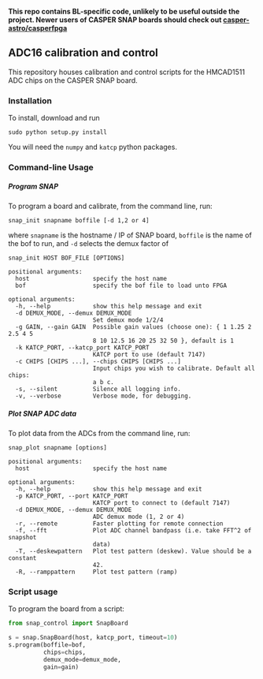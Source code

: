 __This repo contains BL-specific code, unlikely to be useful outside the project. Newer users of CASPER SNAP boards should check out [casper-astro/casperfpga](https://github.com/casper-astro/casperfpga)__

## ADC16 calibration and control

This repository houses calibration and control scripts for the HMCAD1511 ADC chips on the CASPER SNAP board.

### Installation

To install, download and run

```
sudo python setup.py install
```

You will need the `numpy` and `katcp` python packages.

### Command-line Usage

##### Program SNAP
To program a board and calibrate, from the command line, run:

```
snap_init snapname boffile [-d 1,2 or 4]
```

where `snapname` is the hostname / IP of SNAP board, `boffile` is the name of the bof to run, and `-d` selects the demux factor of 
```
snap_init HOST BOF_FILE [OPTIONS]

positional arguments:
  host                  specify the host name
  bof                   specify the bof file to load unto FPGA

optional arguments:
  -h, --help            show this help message and exit
  -d DEMUX_MODE, --demux DEMUX_MODE
                        Set demux mode 1/2/4
  -g GAIN, --gain GAIN  Possible gain values (choose one): { 1 1.25 2 2.5 4 5
                        8 10 12.5 16 20 25 32 50 }, default is 1
  -k KATCP_PORT, --katcp_port KATCP_PORT
                        KATCP port to use (default 7147)
  -c CHIPS [CHIPS ...], --chips CHIPS [CHIPS ...]
                        Input chips you wish to calibrate. Default all chips:
                        a b c.
  -s, --silent          Silence all logging info.
  -v, --verbose         Verbose mode, for debugging.
```

##### Plot SNAP ADC data

To plot data from the ADCs from the command line, run:

```
snap_plot snapname [options]

positional arguments:
  host                  specify the host name

optional arguments:
  -h, --help            show this help message and exit
  -p KATCP_PORT, --port KATCP_PORT
                        KATCP port to connect to (default 7147)
  -d DEMUX_MODE, --demux DEMUX_MODE
                        ADC demux mode (1, 2 or 4)
  -r, --remote          Faster plotting for remote connection
  -f, --fft             Plot ADC channel bandpass (i.e. take FFT^2 of snapshot
                        data)
  -T, --deskewpattern   Plot test pattern (deskew). Value should be a constant
                        42.
  -R, --ramppattern     Plot test pattern (ramp)
```
  
### Script usage

To program the board from a script:

```python
from snap_control import SnapBoard

s = snap.SnapBoard(host, katcp_port, timeout=10)
s.program(boffile=bof, 
          chips=chips, 
          demux_mode=demux_mode, 
          gain=gain)
```


